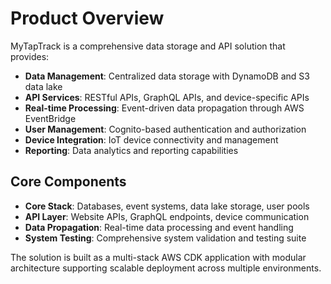 # Product Overview

MyTapTrack is a comprehensive data storage and API solution that provides:

- **Data Management**: Centralized data storage with DynamoDB and S3 data lake
- **API Services**: RESTful APIs, GraphQL APIs, and device-specific APIs
- **Real-time Processing**: Event-driven data propagation through AWS EventBridge
- **User Management**: Cognito-based authentication and authorization
- **Device Integration**: IoT device connectivity and management
- **Reporting**: Data analytics and reporting capabilities

## Core Components

- **Core Stack**: Databases, event systems, data lake storage, user pools
- **API Layer**: Website APIs, GraphQL endpoints, device communication
- **Data Propagation**: Real-time data processing and event handling
- **System Testing**: Comprehensive system validation and testing suite

The solution is built as a multi-stack AWS CDK application with modular architecture supporting scalable deployment across multiple environments.